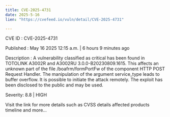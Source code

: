 ```yaml
---
title: CVE-2025-4731
date: 2025-5-16
lien: "https://cvefeed.io/vuln/detail/CVE-2025-4731"

---
```


CVE ID : CVE-2025-4731

Published :  May 16
2025
12:15 a.m. | 6 hours
9 minutes ago

Description : A vulnerability classified as critical has been found in TOTOLINK A3002R and A3002RU 3.0.0-B20230809.1615. This affects an unknown part of the file /boafrm/formPortFw of the component HTTP POST Request Handler. The manipulation of the argument service_type leads to buffer overflow. It is possible to initiate the attack remotely. The exploit has been disclosed to the public and may be used.

Severity: 8.8 | HIGH

Visit the link for more details
such as CVSS details
affected products
timeline
and more...
